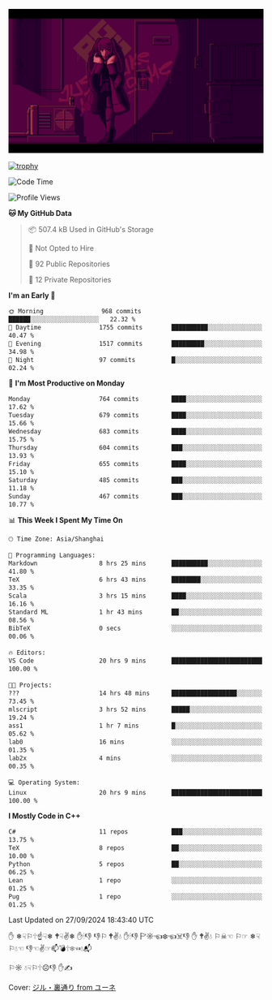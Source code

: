 ![](imgs/main.png)

[![trophy](https://github-profile-trophy.vercel.app/?username=NeilKleistGao&theme=dracula)](https://github.com/ryo-ma/github-profile-trophy)

<!--START_SECTION:waka-->
![Code Time](http://img.shields.io/badge/Code%20Time-1%2C350%20hrs%2018%20mins-blue)

![Profile Views](http://img.shields.io/badge/Profile%20Views-0-blue)

**🐱 My GitHub Data** 

> 📦 507.4 kB Used in GitHub's Storage 
 > 
> 🚫 Not Opted to Hire
 > 
> 📜 92 Public Repositories 
 > 
> 🔑 12 Private Repositories 
 > 
**I'm an Early 🐤** 

```text
🌞 Morning                968 commits         ██████░░░░░░░░░░░░░░░░░░░   22.32 % 
🌆 Daytime                1755 commits        ██████████░░░░░░░░░░░░░░░   40.47 % 
🌃 Evening                1517 commits        █████████░░░░░░░░░░░░░░░░   34.98 % 
🌙 Night                  97 commits          █░░░░░░░░░░░░░░░░░░░░░░░░   02.24 % 
```
📅 **I'm Most Productive on Monday** 

```text
Monday                   764 commits         ████░░░░░░░░░░░░░░░░░░░░░   17.62 % 
Tuesday                  679 commits         ████░░░░░░░░░░░░░░░░░░░░░   15.66 % 
Wednesday                683 commits         ████░░░░░░░░░░░░░░░░░░░░░   15.75 % 
Thursday                 604 commits         ███░░░░░░░░░░░░░░░░░░░░░░   13.93 % 
Friday                   655 commits         ████░░░░░░░░░░░░░░░░░░░░░   15.10 % 
Saturday                 485 commits         ███░░░░░░░░░░░░░░░░░░░░░░   11.18 % 
Sunday                   467 commits         ███░░░░░░░░░░░░░░░░░░░░░░   10.77 % 
```


📊 **This Week I Spent My Time On** 

```text
🕑︎ Time Zone: Asia/Shanghai

💬 Programming Languages: 
Markdown                 8 hrs 25 mins       ██████████░░░░░░░░░░░░░░░   41.80 % 
TeX                      6 hrs 43 mins       ████████░░░░░░░░░░░░░░░░░   33.35 % 
Scala                    3 hrs 15 mins       ████░░░░░░░░░░░░░░░░░░░░░   16.16 % 
Standard ML              1 hr 43 mins        ██░░░░░░░░░░░░░░░░░░░░░░░   08.56 % 
BibTeX                   0 secs              ░░░░░░░░░░░░░░░░░░░░░░░░░   00.06 % 

🔥 Editors: 
VS Code                  20 hrs 9 mins       █████████████████████████   100.00 % 

🐱‍💻 Projects: 
???                      14 hrs 48 mins      ██████████████████░░░░░░░   73.45 % 
mlscript                 3 hrs 52 mins       █████░░░░░░░░░░░░░░░░░░░░   19.24 % 
ass1                     1 hr 7 mins         █░░░░░░░░░░░░░░░░░░░░░░░░   05.62 % 
lab0                     16 mins             ░░░░░░░░░░░░░░░░░░░░░░░░░   01.35 % 
lab2x                    4 mins              ░░░░░░░░░░░░░░░░░░░░░░░░░   00.35 % 

💻 Operating System: 
Linux                    20 hrs 9 mins       █████████████████████████   100.00 % 
```

**I Mostly Code in C++** 

```text
C#                       11 repos            ███░░░░░░░░░░░░░░░░░░░░░░   13.75 % 
TeX                      8 repos             ██░░░░░░░░░░░░░░░░░░░░░░░   10.00 % 
Python                   5 repos             ██░░░░░░░░░░░░░░░░░░░░░░░   06.25 % 
Lean                     1 repo              ░░░░░░░░░░░░░░░░░░░░░░░░░   01.25 % 
Pug                      1 repo              ░░░░░░░░░░░░░░░░░░░░░░░░░   01.25 % 
```




 Last Updated on 27/09/2024 18:43:40 UTC
<!--END_SECTION:waka-->

✋ ❄☟⚐🕆☝☟❄ 🕈☟✌❄ ✋🕯👎 👎⚐ 🕈✌💧 ✋🕯👎 🏱☼☜❄☜☠👎 ✋ 🕈✌💧 ⚐☠☜ ⚐☞ ❄☟⚐💧☜ 👎☜✌☞📫💣🕆❄☜💧📬

⚐☼ 💧☟⚐🕆☹👎 ✋✍

Cover: [ジル・裏通り from ユーネ](https://www.pixiv.net/artworks/62127066)
